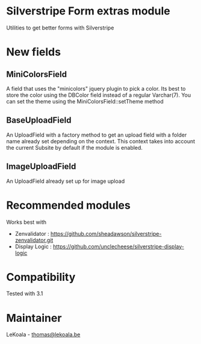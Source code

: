 Silverstripe Form extras module
==================

Utilities to get better forms with Silverstripe

New fields
==================

MiniColorsField
------------------

A field that uses the "minicolors" jquery plugin to pick a color. Its best
to store the color using the DBColor field instead of a regular Varchar(7).
You can set the theme using the MiniColorsField::setTheme method

BaseUploadField
------------------

An UploadField with a factory method to get an upload field with a folder name
already set depending on the context. This context takes into account the
current Subsite by default if the module is enabled.

ImageUploadField
------------------

An UploadField already set up for image upload

Recommended modules
==================
Works best with
- Zenvalidator : https://github.com/sheadawson/silverstripe-zenvalidator.git
- Display Logic : https://github.com/unclecheese/silverstripe-display-logic

Compatibility
==================
Tested with 3.1

Maintainer
==================
LeKoala - thomas@lekoala.be